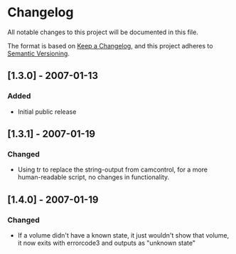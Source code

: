 # Changelog
All notable changes to this project will be documented in this file.

The format is based on [Keep a Changelog](https://keepachangelog.com/en/1.0.0/),
and this project adheres to [Semantic Versioning](https://semver.org/spec/v2.0.0.html).

## [1.3.0] - 2007-01-13
### Added
- Initial public release
## [1.3.1] - 2007-01-19
### Changed
- Using tr to replace the string-output from camcontrol, for a more human-readable script, no changes in functionality.
## [1.4.0] - 2007-01-19
### Changed
- If a volume didn't have a known state, it just wouldn't show that volume, it now exits with errorcode3 and outputs as "unknown state"
